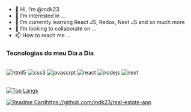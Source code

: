 - 👋 Hi, I’m @mdk23
- 👀 I’m interested in ...
- 🌱 I’m currently learning React JS, Redux, Next JS and so much more
- 💞️ I’m looking to collaborate on ...
- 📫 How to reach me ...

<!---
mdk23/mdk23 is a ✨ special ✨ repository because its `README.md` (this file) appears on your GitHub profile.
You can click the Preview link to take a look at your changes.
--->

### Tecnologias do meu Dia a Dia
 
<div>
    <br/>
    <img align="" alt="html5" src="https://img.shields.io/badge/HTML5-E34F26?style=for-the-badge&logo=html5&logoColor=white" />
    <img align="" alt="css3" src="https://img.shields.io/badge/CSS3-1572B6?style=for-the-badge&logo=css3&logoColor=white" />
    <img align="" alt="javascrpt" src="https://img.shields.io/badge/JavaScript-F7DF1E?style=for-the-badge&logo=javascript&logoColor=black" />
    <img align="" alt="react" src="https://img.shields.io/badge/React-20232A?style=for-the-badge&logo=react&logoColor=61DAFB" />
    <img align="" alt="nodejs" src="https://img.shields.io/badge/Node.js-43853D?style=for-the-badge&logo=node.js&logoColor=white" />
    <img align="" alt="next" src="https://img.shields.io/badge/next.js-000000?style=for-the-badge&logo=nextdotjs&logoColor=white" />      
</div>
<br/>

[![Top Langs](https://github-readme-stats.vercel.app/api/top-langs/?username=mdk23&langs_count=8&theme=radical)](https://github.com/anuraghazra/github-readme-stats)


 [![Readme Card](https://github-readme-stats.vercel.app/api/pin/?username=mdk23&repo=real-estate-app)]( https://github.com/mdk23/real-estate-app)https://github.com/mdk23/real-estate-app
